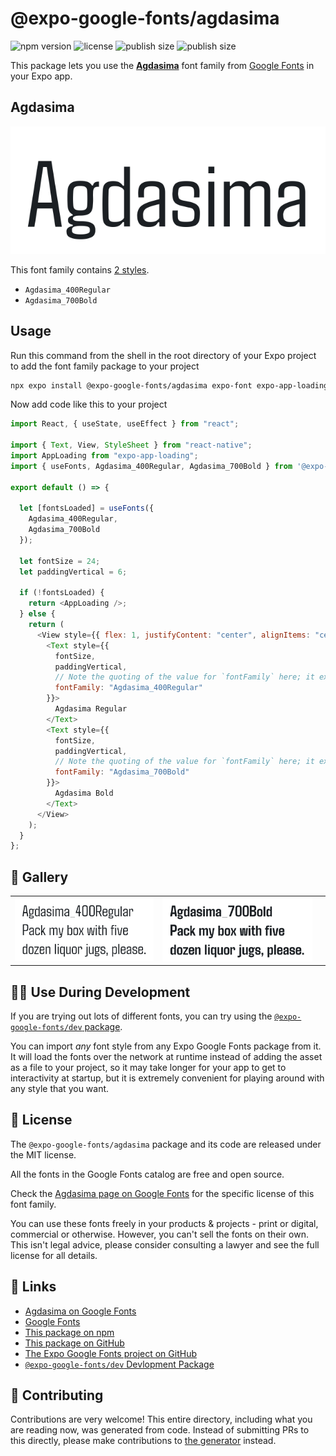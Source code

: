# @expo-google-fonts/agdasima

![npm version](https://flat.badgen.net/npm/v/@expo-google-fonts/agdasima)
![license](https://flat.badgen.net/github/license/expo/google-fonts)
![publish size](https://flat.badgen.net/packagephobia/install/@expo-google-fonts/agdasima)
![publish size](https://flat.badgen.net/packagephobia/publish/@expo-google-fonts/agdasima)

This package lets you use the [**Agdasima**](https://fonts.google.com/specimen/Agdasima) font family from [Google Fonts](https://fonts.google.com/) in your Expo app.

## Agdasima

![Agdasima](./font-family.png)

This font family contains [2 styles](#-gallery).

- `Agdasima_400Regular`
- `Agdasima_700Bold`

## Usage

Run this command from the shell in the root directory of your Expo project to add the font family package to your project

```sh
npx expo install @expo-google-fonts/agdasima expo-font expo-app-loading
```

Now add code like this to your project

```js
import React, { useState, useEffect } from "react";

import { Text, View, StyleSheet } from "react-native";
import AppLoading from "expo-app-loading";
import { useFonts, Agdasima_400Regular, Agdasima_700Bold } from '@expo-google-fonts/agdasima';

export default () => {

  let [fontsLoaded] = useFonts({
    Agdasima_400Regular, 
    Agdasima_700Bold
  });

  let fontSize = 24;
  let paddingVertical = 6;

  if (!fontsLoaded) {
    return <AppLoading />;
  } else {
    return (
      <View style={{ flex: 1, justifyContent: "center", alignItems: "center" }}>
        <Text style={{
          fontSize,
          paddingVertical,
          // Note the quoting of the value for `fontFamily` here; it expects a string!
          fontFamily: "Agdasima_400Regular"
        }}>
          Agdasima Regular
        </Text>
        <Text style={{
          fontSize,
          paddingVertical,
          // Note the quoting of the value for `fontFamily` here; it expects a string!
          fontFamily: "Agdasima_700Bold"
        }}>
          Agdasima Bold
        </Text>
      </View>
    );
  }
};
```

## 🔡 Gallery


||||
|-|-|-|
|![Agdasima_400Regular](./Agdasima_400Regular.ttf.png)|![Agdasima_700Bold](./Agdasima_700Bold.ttf.png)|||


## 👩‍💻 Use During Development

If you are trying out lots of different fonts, you can try using the [`@expo-google-fonts/dev` package](https://github.com/expo/google-fonts/tree/master/font-packages/dev#readme).

You can import _any_ font style from any Expo Google Fonts package from it. It will load the fonts over the network at runtime instead of adding the asset as a file to your project, so it may take longer for your app to get to interactivity at startup, but it is extremely convenient for playing around with any style that you want.


## 📖 License

The `@expo-google-fonts/agdasima` package and its code are released under the MIT license.

All the fonts in the Google Fonts catalog are free and open source.

Check the [Agdasima page on Google Fonts](https://fonts.google.com/specimen/Agdasima) for the specific license of this font family.

You can use these fonts freely in your products & projects - print or digital, commercial or otherwise. However, you can't sell the fonts on their own. This isn't legal advice, please consider consulting a lawyer and see the full license for all details.

## 🔗 Links

- [Agdasima on Google Fonts](https://fonts.google.com/specimen/Agdasima)
- [Google Fonts](https://fonts.google.com/)
- [This package on npm](https://www.npmjs.com/package/@expo-google-fonts/agdasima)
- [This package on GitHub](https://github.com/expo/google-fonts/tree/master/font-packages/agdasima)
- [The Expo Google Fonts project on GitHub](https://github.com/expo/google-fonts)
- [`@expo-google-fonts/dev` Devlopment Package](https://github.com/expo/google-fonts/tree/master/font-packages/dev)

## 🤝 Contributing

Contributions are very welcome! This entire directory, including what you are reading now, was generated from code. Instead of submitting PRs to this directly, please make contributions to [the generator](https://github.com/expo/google-fonts/tree/master/packages/generator) instead.
